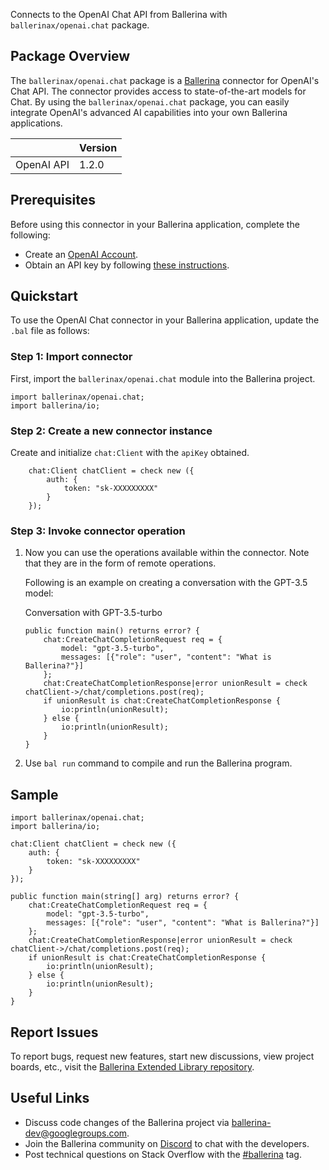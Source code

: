 Connects to the OpenAI Chat API from Ballerina with `ballerinax/openai.chat` package.

## Package Overview
The `ballerinax/openai.chat` package is a [Ballerina](https://ballerina.io/) connector for OpenAI's Chat API. The connector provides access to state-of-the-art models for Chat. By using the `ballerinax/openai.chat` package, you can easily integrate OpenAI's advanced AI capabilities into your own Ballerina applications.

|                             | Version         |
|-----------------------------|-----------------|
| OpenAI API                  | 1.2.0           |

## Prerequisites

Before using this connector in your Ballerina application, complete the following:

* Create an [OpenAI Account](https://beta.openai.com/signup/).
* Obtain an API key by following [these instructions](https://platform.openai.com/docs/api-reference/authentication).

## Quickstart

To use the OpenAI Chat connector in your Ballerina application, update the `.bal` file as follows:

### Step 1: Import connector
First, import the `ballerinax/openai.chat` module into the Ballerina project.

```ballerina
import ballerinax/openai.chat;
import ballerina/io;
```

### Step 2: Create a new connector instance
Create and initialize `chat:Client` with the `apiKey` obtained.
```ballerina
    chat:Client chatClient = check new ({
        auth: {
            token: "sk-XXXXXXXXX"
        }
    });
```

### Step 3: Invoke connector operation
1. Now you can use the operations available within the connector. Note that they are in the form of remote operations.

    Following is an example on creating a conversation with the GPT-3.5 model:

    Conversation with GPT-3.5-turbo

    ```ballerina
    public function main() returns error? {
        chat:CreateChatCompletionRequest req = {
            model: "gpt-3.5-turbo",
            messages: [{"role": "user", "content": "What is Ballerina?"}]
        };
        chat:CreateChatCompletionResponse|error unionResult = check chatClient->/chat/completions.post(req);
        if unionResult is chat:CreateChatCompletionResponse {
            io:println(unionResult);
        } else {
            io:println(unionResult);
        }
    }
    ``` 
2. Use `bal run` command to compile and run the Ballerina program.

## Sample

```ballerina
import ballerinax/openai.chat;
import ballerina/io;

chat:Client chatClient = check new ({
    auth: {
        token: "sk-XXXXXXXXX"
    }
});

public function main(string[] arg) returns error? {
    chat:CreateChatCompletionRequest req = {
        model: "gpt-3.5-turbo",
        messages: [{"role": "user", "content": "What is Ballerina?"}]
    };
    chat:CreateChatCompletionResponse|error unionResult = check chatClient->/chat/completions.post(req);
    if unionResult is chat:CreateChatCompletionResponse {
        io:println(unionResult);
    } else {
        io:println(unionResult);
    }
}
```

## Report Issues
To report bugs, request new features, start new discussions, view project boards, etc., visit the [Ballerina Extended Library repository](https://github.com/ballerina-platform/ballerina-extended-library).

## Useful Links
- Discuss code changes of the Ballerina project via [ballerina-dev@googlegroups.com](mailto:ballerina-dev@googlegroups.com).
- Join the Ballerina community on [Discord](https://discord.gg/ballerinalang) to chat with the developers.
- Post technical questions on Stack Overflow with the [#ballerina](https://stackoverflow.com/questions/tagged/ballerina) tag.
